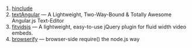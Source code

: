 1. [hinclude](http://mnot.github.io/hinclude/)
2. [textAngular](http://textangular.com/) — A Lightweight, Two-Way-Bound & Totally Awesome Angular.js Text-Editor
3. [fitvidsjs](http://fitvidsjs.com) — A lightweight, easy-to-use jQuery plugin for fluid width video embeds.
4. [browserify](http://browserify.org/) — browser-side require() the node.js way

